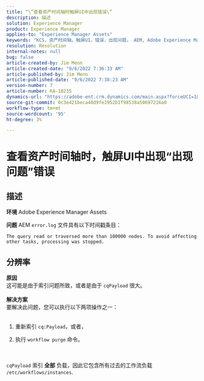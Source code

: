 ```yaml
---
title: “\”查看资产时间轴时触屏UI中出现错误\”
description: 描述
solution: Experience Manager
product: Experience Manager
applies-to: "Experience Manager Assets"
keywords: "KCS，资产时间轴，触屏UI，错误，出现问题， AEM, Adobe Experience Manager, 6.3"
resolution: Resolution
internal-notes: null
bug: false
article-created-by: Jim Menn
article-created-date: "9/6/2022 7:36:33 AM"
article-published-by: Jim Menn
article-published-date: "9/6/2022 7:38:23 AM"
version-number: 7
article-number: KA-10235
dynamics-url: "https://adobe-ent.crm.dynamics.com/main.aspx?forceUCI=1&pagetype=entityrecord&etn=knowledgearticle&id=8dbc5d9e-b62d-ed11-9db1-0022480866ad"
source-git-commit: 0c3e421beca46d9fe1952b1f98538a50697216a0
workflow-type: tm+mt
source-wordcount: '95'
ht-degree: 3%

---
```


# 查看资产时间轴时，触屏UI中出现“出现问题”错误

## 描述


<b>环境</b>
Adobe Experience Manager Assets

<b>问题</b>
AEM `error.log` 文件具有以下时间戳条目：


```
The query read or traversed more than 100000 nodes. To avoid affecting other tasks, processing was stopped.
```



## 分辨率

<b>原因</b><br>这可能是由于索引问题所致，或者是由于 `cqPayload` 很大。 <br> <br><b>解决方案</b><br>要解决此问题，您可以执行以下两项操作之一： <br> <br>
1. 重新索引 `cq:Payload`，或者，


2. 执行 `workflow purge` 命令。

<br> <br>`cqPayload` 索引 <b>全部</b> 负载，因此它包含所有过去的工作流负载 `/etc/workflows/instances`.
